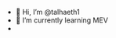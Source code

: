 - 👋 Hi, I’m @talhaeth1
- 🌱 I’m currently learning MEV
- 
<!---
talhaeth1/talhaeth1 is a ✨ special ✨ repository because its `README.md` (this file) appears on your GitHub profile.
You can click the Preview link to take a look at your changes.
--->
